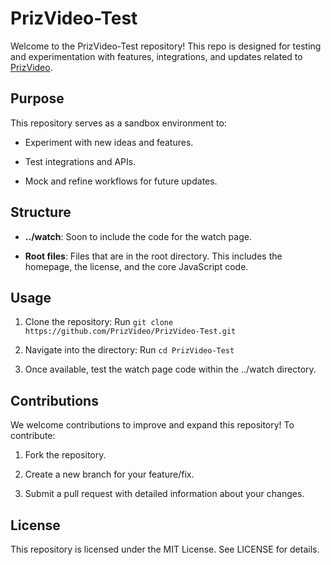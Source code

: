 # PrizVideo-Test

Welcome to the PrizVideo-Test repository! This repo is designed for testing and experimentation with features, integrations, and updates related to [PrizVideo](https://github.com/PrizVideo/).

## Purpose

This repository serves as a sandbox environment to:

 - Experiment with new ideas and features.

 - Test integrations and APIs.

 - Mock and refine workflows for future updates.

## Structure

 - **../watch**: Soon to include the code for the watch page.

 - **Root files**: Files that are in the root directory. This includes the homepage, the license, and the core JavaScript code.

## Usage

 1. Clone the repository:
Run ```git clone https://github.com/PrizVideo/PrizVideo-Test.git```

 2. Navigate into the directory: 
Run ```cd PrizVideo-Test```

 3. Once available, test the watch page code within the ../watch directory.

## Contributions

We welcome contributions to improve and expand this repository!
To contribute:

 1. Fork the repository.

 2. Create a new branch for your feature/fix.

 3. Submit a pull request with detailed information about your changes.

## License

This repository is licensed under the MIT License. See LICENSE for details.